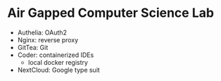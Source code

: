 # Air Gapped Computer Science Lab

- Authelia: OAuth2
- Nginx: reverse proxy
- GitTea: Git
- Coder: containerized IDEs
  - local docker registry
- NextCloud: Google type suit
